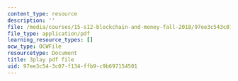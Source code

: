 ```yaml
---
content_type: resource
description: ''
file: /media/courses/15-s12-blockchain-and-money-fall-2018/97ee3c543c07f134ffb9c9b697154501_eGNSuTBc60.pdf
file_type: application/pdf
learning_resource_types: []
ocw_type: OCWFile
resourcetype: Document
title: 3play pdf file
uid: 97ee3c54-3c07-f134-ffb9-c9b697154501
---
```

